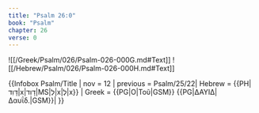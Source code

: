 ```yaml
---
title: "Psalm 26:0"
book: "Psalm"
chapter: 26
verse: 0
---
```

![[/Greek/Psalm/026/Psalm-026-000G.md#Text]]
![[/Hebrew/Psalm/026/Psalm-026-000H.md#Text]]

{{Infobox Psalm/Title |
  nov = 12 |
  previous = Psalm/25/22|
  Hebrew = {{PH|דָּוִד|x|דָוִד|MS|לְ|x|לְ|x}} |
  Greek = {{PG|Ο|Τοῦ|GSM}} {{PG|ΔΑΥΙΔ|Δαυΐδ.|GSM}}|
}}
